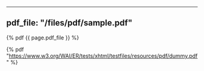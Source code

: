 
---
pdf_file: "/files/pdf/sample.pdf"
---

{% pdf {{ page.pdf_file }} %}



 {% pdf "https://www.w3.org/WAI/ER/tests/xhtml/testfiles/resources/pdf/dummy.pdf" %}